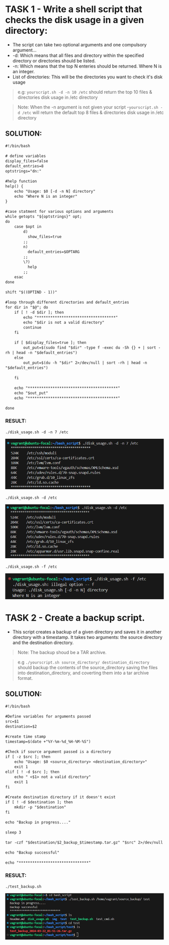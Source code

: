 # TASK 1 - Write a shell script that checks the disk usage in a given directory:
* The script can take two optional arguments and one compulsory argument...
* -d: Which means that all files and directory within the specified directory or directories should be listed.
* -n: Which means that the top N enteries should be returned. Where N is an integer.
* List of directories: This will be the directories you want to check it's disk usage

> e.g: ` yourscript.sh -d -n 10 /etc ` should return the top 10 files & directories disk usage in /etc directory

> Note: When the -n argument is not given your script -`yourscript.sh -d /etc` will return the default top 8 files & directories disk usage in /etc directory

## SOLUTION:
```
#!/bin/bash

# define variables
display_files=false
default_entries=8
optstrings="dn:"

#help function
help() {
    echo "Usage: $0 [-d -n N] directory"
    echo "Where N is an integer"
}

#case statment for various options and arguments
while getopts "${optstrings}" opt;
do 
    case $opt in 
        d) 
          show_files=true
        ;;
        n) 
          default_entries=$OPTARG
        ;;
        \?) 
          help
        ;;
    esac
done

shift "$((OPTIND - 1))"

#loop through different directories and default_entries
for dir in "$@"; do
    if [ ! -d $dir ]; then
        echo "***********************************"
        echo "$dir is not a valid directory"
        continue
    fi

    if [ $display_files=true ]; then
        out_put=$(sudo find "$dir" -type f -exec du -Sh {} + | sort -rh | head -n "$default_entries")
    else 
        out_put=$(du -h "$dir" 2>/dev/null | sort -rh | head -n "$default_entries")

    fi

    echo "****************************************"
    echo "$out_put"
    echo "****************************************"

done
```
### RESULT:
`./disk_usage.sh -d -n 7 /etc`

![Output on Terminal](./img/bash_ss1.png)

`./disk_usage.sh -d /etc`

![Output on Terminal](./img/bash_ss2.png)

`./disk_usage.sh -f /etc`

![Output on Terminal](./img/bash_ss3.png)

# TASK 2 - Create a backup script. 
* This script creates a backup of a given directory and saves it in another directory with a timestamp. It takes two arguments: the source directory and the destination directory.

>Note: The backup shoud be a TAR archive.

>e.g ` ./yourscript.sh source_directory/ destination_directory ` should backup the contents of the source_directory saving the files into destination_directory, and coverting them into a tar archive format.

## SOLUTION:

```
#!/bin/bash

#Define variables for arguments passed
src=$1
destination=$2

#create time stamp
timestamp=$(date +"%Y-%m-%d_%H-%M-%S")

#Check if source argument passed is a directory
if [ -z $src ]; then
    echo "Usage: $0 <source_directory> <destination_directory>"
    exit 1
elif [ ! -d $src ]; then
    echo " <$1> not a valid directory"
    exit 1
fi

#Create destination directory if it doesn't exist
if [ ! -d $destination ]; then
    mkdir -p "$destination"
fi

echo "Backup in progress...."

sleep 3

tar -czf "$destination/$2_backup_$timestamp.tar.gz" "$src" 2>/dev/null

echo "Backup successful"

echo "*******************************"
```

### RESULT:
`./test_backup.sh  `

![Output on Terminal](./img/bash_ss4.png)





